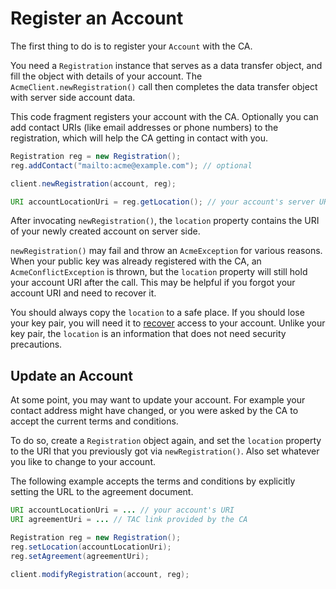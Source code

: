 # Register an Account

The first thing to do is to register your `Account` with the CA.

You need a `Registration` instance that serves as a data transfer object, and fill the object with details of your account. The `AcmeClient.newRegistration()` call then completes the data transfer object with server side account data.

This code fragment registers your account with the CA. Optionally you can add contact URIs (like email addresses or phone numbers) to the registration, which will help the CA getting in contact with you.

```java
Registration reg = new Registration();
reg.addContact("mailto:acme@example.com"); // optional

client.newRegistration(account, reg);

URI accountLocationUri = reg.getLocation(); // your account's server URI
```

After invocating `newRegistration()`, the `location` property contains the URI of your newly created account on server side.

`newRegistration()` may fail and throw an `AcmeException` for various reasons. When your public key was already registered with the CA, an `AcmeConflictException` is thrown, but the `location` property will still hold your account URI after the call. This may be helpful if you forgot your account URI and need to recover it.

You should always copy the `location` to a safe place. If you should lose your key pair, you will need it to [recover](./recovery.html) access to your account. Unlike your key pair, the `location` is an information that does not need security precautions.

## Update an Account

At some point, you may want to update your account. For example your contact address might have changed, or you were asked by the CA to accept the current terms and conditions.

To do so, create a `Registration` object again, and set the `location` property to the URI that you previously got via `newRegistration()`. Also set whatever you like to change to your account.

The following example accepts the terms and conditions by explicitly setting the URL to the agreement document.

```java
URI accountLocationUri = ... // your account's URI
URI agreementUri = ... // TAC link provided by the CA

Registration reg = new Registration();
reg.setLocation(accountLocationUri);
reg.setAgreement(agreementUri);

client.modifyRegistration(account, reg);
```
